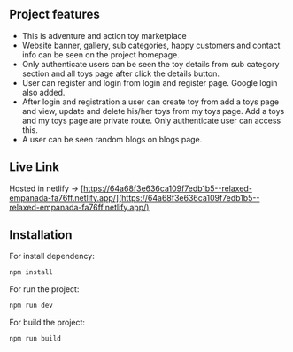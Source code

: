 ## Project features

- This is adventure and action toy marketplace
- Website banner, gallery, sub categories, happy customers and contact info can be seen on the project homepage.
- Only authenticate users can be seen the toy details from sub category section and all toys page after click the details button.
- User can register and login from login and register page. Google login also added.
- After login and registration a user can create toy from add a toys page and view, update and delete his/her toys from my toys page. Add a toys and my toys page are private route. Only authenticate user can access this.
- A user can be seen random blogs on blogs page.

## Live Link

Hosted in netlify -> [https://64a68f3e636ca109f7edb1b5--relaxed-empanada-fa76ff.netlify.app/](https://64a68f3e636ca109f7edb1b5--relaxed-empanada-fa76ff.netlify.app/)

## Installation

For install dependency:

```sh
npm install
```

For run the project:

```sh
npm run dev
```

For build the project:

```sh
npm run build
```
